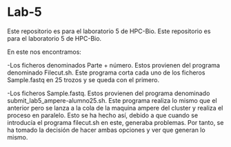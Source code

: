 # Lab-5
Este repositorio es para el laboratorio 5 de HPC-Bio.
Este repositorio es para el laboratorio 5 de HPC-Bio.

En este nos encontramos:

-Los ficheros denominados Parte + número. Estos provienen del programa denominado Filecut.sh. Este programa corta cada uno de los ficheros Sample.fastq en 25 trozos y se queda con el primero.

-Los ficheros Sample.fastq. Estos provienen del programa denominado submit_lab5_ampere-alumno25.sh. Este programa realiza lo mismo que el anterior pero se lanza a la cola de la maquina ampere del cluster y realiza el proceso en paralelo. Esto se ha hecho así, debido a que cuando se introducía el programa filecut.sh en este, generaba problemas. Por tanto, se ha tomado la decisión de hacer ambas opciones y ver que generan lo mismo.
